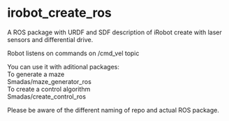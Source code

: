 # irobot_create_ros
A ROS package with URDF and SDF description of iRobot create with laser sensors and differential drive.

Robot listens on commands on /cmd_vel topic

You can use it with aditional packages:
<br>To generate a maze
<br>Smadas/maze_generator_ros
<br>To create a control algorithm
<br>Smadas/create_control_ros

Please be aware of the different naming of repo and actual ROS package.

